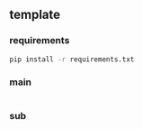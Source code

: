 ## template
### requirements
```bash
pip install -r requirements.txt
```

### main
```bash

```
### sub
```bash

```
